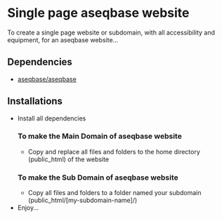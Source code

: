 # Single page aseqbase website
To create a single page website or subdomain, with all accessibility and equipment, for an aseqbase website...
## Dependencies
- <a href="http://github.com//aseqbase/aseqbase">aseqbase/aseqbase</a>
## Installations
- Install all dependencies
  ### To make the Main Domain of aseqbase website
  - Copy and replace all files and folders to the home directory (public_html) of the website
  ### To make the Sub Domain of aseqbase website
  - Copy all files and folders to a folder named your subdomain (public_html/[my-subdomain-name]/)
- Enjoy...

